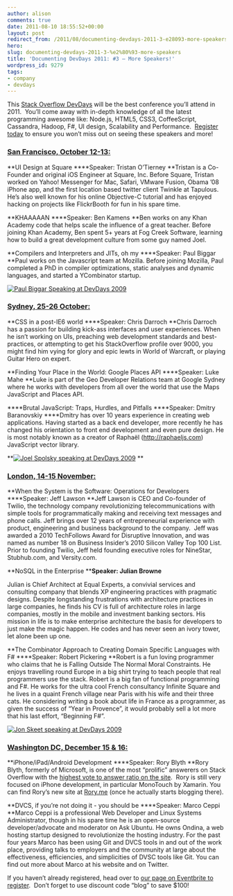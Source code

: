 ```yaml
---
author: alison
comments: true
date: 2011-08-10 18:55:52+00:00
layout: post
redirect_from: /2011/08/documenting-devdays-2011-3-e28093-more-speakers
hero: 
slug: documenting-devdays-2011-3-%e2%80%93-more-speakers
title: 'Documenting DevDays 2011: #3 – More Speakers!'
wordpress_id: 9279
tags:
- company
- devdays
---
```


This [Stack Overflow DevDays](http://devdays.stackoverflow.com/) will be the best conference you’ll attend in 2011.  You’ll come away with in-depth knowledge of all the latest programming awesome like: Node.js, HTML5, CSS3, CoffeeScript, Cassandra, Hadoop, F#, UI design, Scalability and Performance.  [Register today](http://stackoverflow.eventbrite.com/) to ensure you won’t miss out on seeing these speakers and more!


### [San Francisco, October 12-13:](http://devdays.stackoverflow.com/san-francisco/)


**UI Design at Square
****Speaker: Tristan O’Tierney
**Tristan is a Co-Founder and original iOS Engineer at Square, Inc. Before Square, Tristan worked on Yahoo! Messenger for Mac, Safari, VMware Fusion, Obama ’08 iPhone app, and the first location based twitter client Twinkle at Tapulous. He’s also well known for his online Objective-C tutorial and has enjoyed hacking on projects like FlickrBooth for fun in his spare time.

**KHAAAAAN
****Speaker: Ben Kamens
**Ben works on any Khan Academy code that helps scale the influence of a great teacher. Before joining Khan Academy, Ben spent 5+ years at Fog Creek Software, learning how to build a great development culture from some guy named Joel.

**Compilers and Interpreters and JITs, oh my
****Speaker: Paul Biggar
**Paul works on the Javascript team at Mozilla. Before joining Mozilla, Paul completed a PhD in compiler optimizations, static analyses and dynamic languages, and started a YCombinator startup.

[![Paul Biggar Speaking at DevDays 2009](https://i.stack.imgur.com/oYqZU.jpg)](http://www.flickr.com/photos/pepez/4054502960/in/pool-1256992@N21/)


### [Sydney, 25-26 October:](http://devdays.stackoverflow.com/sydney/)


**CSS in a post-IE6 world
****Speaker: Chris Darroch
**Chris Darroch has a passion for building kick-ass interfaces and user experiences. When he isn’t working on UIs, preaching web development standards and best-practices, or attempting to get his StackOverflow profile over 9000, you might find him vying for glory and epic lewts in World of Warcraft, or playing Guitar Hero on expert.

**Finding Your Place in the World: Google Places API
****Speaker: Luke Mahe
**Luke is part of the Geo Developer Relations team at Google Sydney where he works with developers from all over the world that use the Maps JavaScript and Places API.

****Brutal JavaScript: Traps, Hurdles, and Pitfalls
****Speaker: Dmitry Baranovskiy
****Dmitry has over 10 years experience in creating web applications. Having started as a back end developer, more recently he has changed his orientation to front end development and even pure design. He is most notably known as a creator of Raphaël (http://raphaeljs.com) JavaScript vector library.

**[![Joel Spolsky speaking at DevDays 2009](https://i.stack.imgur.com/oTTwy.jpg)](http://www.flickr.com/photos/hyfen/4046014244/sizes/m/in/photostream/)
**


### [London, 14-15 November:](http://devdays.stackoverflow.com/london/)


**When the System is the Software: Operations for Developers
****Speaker: Jeff Lawson
**Jeff Lawson is CEO and Co-founder of Twilio, the technology company revolutionizing telecommunications with simple tools for programmatically making and receiving text messages and phone calls. Jeff brings over 12 years of entrepreneurial experience with product, engineering and business background to the company.  Jeff was awarded a 2010 TechFollows Award for Disruptive Innovation, and was named as number 18 on Business Insider’s 2010 Silicon Valley Top 100 List. Prior to founding Twilio, Jeff held founding executive roles for NineStar, Stubhub.com, and Versity.com.

**NoSQL in the Enterprise
****Speaker: Julian Browne**

Julian is Chief Architect at Equal Experts, a convivial services and consulting company that blends XP engineering practices with pragmatic designs. Despite longstanding frustrations with architecture practices in large companies, he finds his CV is full of architecture roles in large companies, mostly in the mobile and investment banking sectors. His mission in life is to make enterprise architecture the basis for developers to just make the magic happen. He codes and has never seen an ivory tower, let alone been up one.

**The Combinator Approach to Creating Domain Specific Languages with F#
****Speaker: Robert Pickering
**Robert is a fun loving programmer who claims that he is Falling Outside The Normal Moral Constraints. He enjoys travelling round Europe in a big shirt trying to teach people that real programmers use the stack. Robert is a big fan of functional programming and F#. He works for the ultra cool French consultancy Infinite Square and he lives in a quaint French village near Paris with his wife and their three cats. He considering writing a book about life in France as a programmer, as given the success of “Year in Provence”, it would probably sell a lot more that his last effort, “Beginning F#”.

[![Jon Skeet speaking at DevDays 2009](https://i.stack.imgur.com/8grh2.jpg)](http://www.flickr.com/photos/adewale_oshineye/4055530942/in/pool-1256992@N21/)


### [Washington DC, December 15 & 16:](http://devdays.stackoverflow.com/washington-dc/)


**iPhone/iPad/Android Development
****Speaker: Rory Blyth
**Rory Blyth, formerly of Microsoft, is one of the most “prolific” answerers on Stack Overflow with the [highest vote to answer ratio on the site](http://data.stackexchange.com/stackoverflow/s/95/top-500-answerers-on-the-site).  Rory is still very focused on iPhone development, in particular MonoTouch by Xamarin. You can find Rory’s new site at [Rory.me](http://www.rory.me/) (once he actually starts blogging there).

**DVCS, if you’re not doing it - you should be
****Speaker: Marco Ceppi
**Marco Ceppi is a professional Web Developer and Linux Systems Administrator, though in his spare time he is an open-source developer/advocate and moderator on Ask Ubuntu. He owns Ondina, a web hosting startup designed to revolutionize the hosting industry. For the past four years Marco has been using Git and DVCS tools in and out of the work place, providing talks to employers and the community at large about the effectiveness, efficiencies, and simplicities of DVSC tools like Git. You can find out more about Marco at his website and on Twitter.



If you haven’t already registered, head over to [our page on Eventbrite to register](http://stackoverflow.eventbrite.com/).  Don’t forget to use discount code “blog” to save $100!
